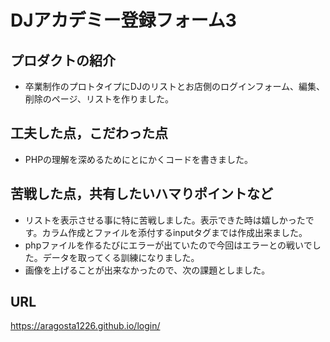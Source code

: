 # DJアカデミー登録フォーム3

## プロダクトの紹介

- 卒業制作のプロトタイプにDJのリストとお店側のログインフォーム、編集、削除のページ、リストを作りました。

## 工夫した点，こだわった点

- PHPの理解を深めるためにとにかくコードを書きました。

## 苦戦した点，共有したいハマりポイントなど

- リストを表示させる事に特に苦戦しました。表示できた時は嬉しかったです。カラム作成とファイルを添付するinputタグまでは作成出来ました。
- phpファイルを作るたびにエラーが出ていたので今回はエラーとの戦いでした。データを取ってくる訓練になりました。
- 画像を上げることが出来なかったので、次の課題としました。

## URL
https://aragosta1226.github.io/login/
